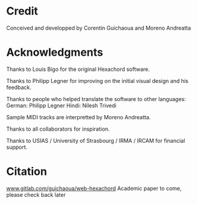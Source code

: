 # Credit

Conceived and developped by Corentin Guichaoua and Moreno Andreatta

# Acknowledgments

Thanks to Louis Bigo for the original Hexachord software.

Thanks to Philipp Legner for improving on the initial visual design and his feedback.

Thanks to people who helped translate the software to other languages:
    German: Philipp Legner
    Hindi: Nilesh Trivedi

Sample MIDI tracks are interpretted by Moreno Andreatta.

Thanks to all collaborators for inspiration.

Thanks to USIAS / University of Strasbourg / IRMA / IRCAM for financial support.

# Citation
www.gitlab.com/guichaoua/web-hexachord
Academic paper to come, please check back later
